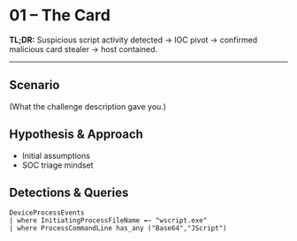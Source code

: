 # 01 – The Card

**TL;DR:** Suspicious script activity detected → IOC pivot → confirmed malicious card stealer → host contained.

---

## Scenario
(What the challenge description gave you.)

## Hypothesis & Approach
- Initial assumptions
- SOC triage mindset

## Detections & Queries
```kql
DeviceProcessEvents
| where InitiatingProcessFileName =~ "wscript.exe"
| where ProcessCommandLine has_any ("Base64","JScript")
